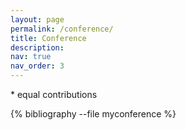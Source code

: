 ```yaml
---
layout: page
permalink: /conference/
title: Conference
description: 
nav: true
nav_order: 3
---
```

<!-- _pages/conference.md -->

\* equal contributions

<div class="publications">

{% bibliography --file myconference %}

</div>
